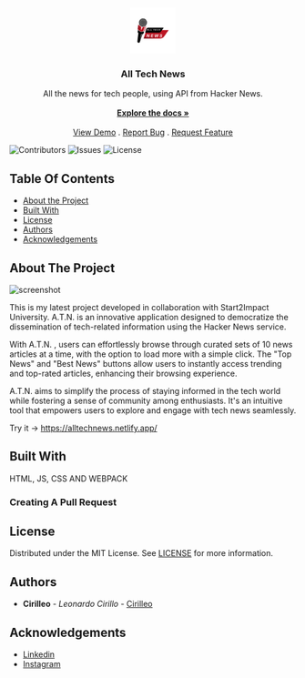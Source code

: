 <br/>
<p align="center">
  <a href="https://github.com/CiriLLeo/AllTheNewsProject">
    <img src="https://raw.githubusercontent.com/CiriLLeo/AllTheNewsProject/main/assets/img/android-chrome-192x192.png" alt="Logo" width="80" height="80">
  </a>

  <h3 align="center">All Tech News</h3>

  <p align="center">
    All the news for tech people, using API from Hacker News.
    <br/>
    <br/>
    <a href="https://github.com/CiriLLeo/AllTheNewsProject"><strong>Explore the docs »</strong></a>
    <br/>
    <br/>
    <a href="https://github.com/CiriLLeo/AllTheNewsProject">View Demo</a>
    .
    <a href="https://github.com/CiriLLeo/AllTheNewsProject/issues">Report Bug</a>
    .
    <a href="https://github.com/CiriLLeo/AllTheNewsProject/issues">Request Feature</a>
  </p>
</p>

![Contributors](https://img.shields.io/github/contributors/CiriLLeo/AllTheNewsProject?color=dark-green) ![Issues](https://img.shields.io/github/issues/CiriLLeo/AllTheNewsProject) ![License](https://img.shields.io/github/license/CiriLLeo/AllTheNewsProject) 

## Table Of Contents

* [About the Project](#about-the-project)
* [Built With](#built-with)
* [License](#license)
* [Authors](#authors)
* [Acknowledgements](#acknowledgements)

## About The Project
![screenshot](https://github.com/CiriLLeo/AllTheNewsProject/assets/148391026/b4adf10e-6601-4a52-880c-42264d6ba94d)

This is my latest project developed in collaboration with Start2Impact University. A.T.N. is an innovative application designed to democratize the dissemination of tech-related information using the Hacker News service.

With A.T.N. , users can effortlessly browse through curated sets of 10 news articles at a time, with the option to load more with a simple click. The "Top News" and "Best News" buttons allow users to instantly access trending and top-rated articles, enhancing their browsing experience.

A.T.N. aims to simplify the process of staying informed in the tech world while fostering a sense of community among enthusiasts. It's an intuitive tool that empowers users to explore and engage with tech news seamlessly.

Try it  -> https://alltechnews.netlify.app/

## Built With

HTML, JS, CSS AND WEBPACK

### Creating A Pull Request



## License

Distributed under the MIT License. See [LICENSE](https://github.com/CiriLLeo/AllTheNewsProject/blob/main/LICENSE.md) for more information.

## Authors

* **Cirilleo** - *Leonardo Cirillo* - [Cirilleo](https://github.com/CiriLLeo)


## Acknowledgements

* [Linkedin](https://www.linkedin.com/in/leonardo-cirillo-5217421a1/)
* [Instagram](https://www.instagram.com/cirilleo/)
